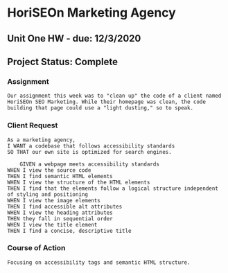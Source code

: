 # __HoriSEOn Marketing Agency__
## Unit One HW - due: 12/3/2020
## Project Status: Complete

### __Assignment__
    Our assignment this week was to "clean up" the code of a client named HoriSEOn SEO Marketing. While their homepage was clean, the code building that page could use a "light dusting," so to speak.  

### __Client Request__
    As a marketing agency, 
    I WANT a codebase that follows accessibility standards
    SO THAT our own site is optimized for search engines.

        GIVEN a webpage meets accessibility standards
    WHEN I view the source code
    THEN I find semantic HTML elements
    WHEN I view the structure of the HTML elements
    THEN I find that the elements follow a logical structure independent of styling and positioning
    WHEN I view the image elements
    THEN I find accessible alt attributes
    WHEN I view the heading attributes
    THEN they fall in sequential order
    WHEN I view the title element
    THEN I find a concise, descriptive title

### __Course of Action__
    Focusing on accessibility tags and semantic HTML structure. 


